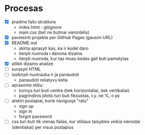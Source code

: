 # Procesas

- [x] pradine failu struktura
    - index.html
    -.gitignore
    - main.css (bet ne butinai vienintelis)
- [x] paviesinti projekta per GitHub Pages (gausim URL)
- [x] README.md 
    - skirta aprasyti kas, ka ir kodel daro
    - iterpti nuoroda i daroma dizaina
    - iterpti nuoroda, kur tas musu kodas gali buti pamatytas
- [x] atlikti dizaino analize
- [ ] surasyti HTML
- [ ] issikirpti nuotrauka ir ja panaudoti
    - panaudoti reliatyvu kelia
- [ ] aprasome stiliu:
    - turinys turi buti centre (tiek horizontaliai, tiek vertikaliai)
    - pagrindinis plotis turi buti fiksuotas, t.y. ne %, o px
- [ ] atskiri puslapiai, kurie naviguoja "ratu"
    - sign up
    - sign in
    - forgot password
- [ ] css turi buti tik vienas failas, kur stiliaus taisykles veikia vienodai (identiskai) per visus puslapius